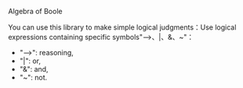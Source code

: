 Algebra of Boole

You can use this library to make simple logical judgments：Use logical expressions containing specific symbols"-->、|、&、~"：

+ "-->": reasoning,
+ "|": or,
+ "&": and,
+ "~": not.
